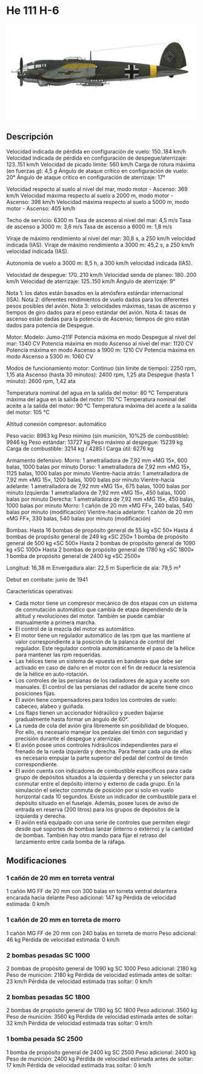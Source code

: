 # He 111 H-6

![he111h6](../images/he111h6.png)

## Descripción

Velocidad indicada de pérdida en configuración de vuelo: 150..184 km/h
Velocidad indicada de pérdida en configuración de despegue/aterrizaje: 123..151 km/h
Velocidad de picado límite: 560 km/h
Carga de rotura máxima (en fuerzas <i>g</i>): 4,5 <i>g</i>
Ángulo de ataque crítico en configuración de vuelo: 20°
Ángulo de ataque crítico en configuración de aterrizaje: 17°

Velocidad respecto al suelo al nivel del mar, modo motor - Ascenso: 369 km/h
Velocidad máxima respecto al suelo a 2000 m, modo motor - Ascenso: 398 km/h
Velocidad máxima respecto al suelo a 5000 m, modo motor - Ascenso: 405 km/h

Techo de servicio: 6300 m
Tasa de ascenso al nivel del mar: 4,5 m/s
Tasa de ascenso a 3000 m: 3,6 m/s
Tasa de ascenso a 6000 m: 1,8 m/s

Viraje de máximo rendimiento al nivel del mar: 30,8 s, a 250 km/h velocidad indicada (IAS).
Viraje de máximo rendimiento a 3000 m: 45,2 s, a 250 km/h velocidad indicada (IAS).

Autonomía de vuelo a 3000 m: 8,5 h, a 300 km/h velocidad indicada (IAS).

Velocidad de despegue: 170..210 km/h
Velocidad senda de planeo: 180..200 km/h
Velocidad de aterrizaje: 125..150 km/h
Ángulo de aterrizaje: 9°

Nota 1: los datos están basados en la atmósfera estándar internacional (ISA).
Nota 2: diferentes rendimientos de vuelo dados para los diferentes pesos posibles del avión.
Nota 3: velocidades máximas, tasas de ascenso y tiempos de giro dados para el peso estándar del avión.
Nota 4: tasas de ascenso están dadas para la potencia de Ascenso; tiempos de giro están dados para potencia de Despegue.

Motor:
Modelo: Jumo-211F
Potencia máxima en modo Despegue al nivel del mar: 1340 CV
Potencia máxima en modo Ascenso al nivel del mar: 1120 CV
Potencia máxima en modo Ascenso a 1900 m: 1210 CV
Potencia máxima en modo Ascenso a 5300 m: 1060 CV

Modos de funcionamiento motor:
Continuo (sin límite de tiempo): 2250 rpm, 1,15 ata
Ascenso (hasta 30 minutos): 2400 rpm, 1,25 ata
Despegue (hasta 1 minuto): 2600 rpm, 1,42 ata

Temperatura nominal del agua en la salida del motor: 80 °C
Temperatura máxima del agua en la salida del motor: 110 °C
Temperatura nominal del aceite a la salida del motor: 90 °C
Temperatura máxima del aceite a la salida del motor: 105 °C

Altitud conexión compresor: automático 

Peso vacío: 8963 kg
Peso mínimo (sin munición, 10%25 de combustible): 9946 kg
Peso estándar: 13727 kg
Peso máximo al despegue: 15239 kg
Carga de combustible: 3214 kg / 4285 l
Carga útil: 6276 kg

Armamento defensivo:
Morro: 1 ametralladora de 7,92 mm «MG 15», 600 balas, 1000 balas por minuto
Dorso: 1 ametralladora de 7,92 mm «MG 15», 1125 balas, 1000 balas por minuto
Vientre-hacia atrás: 1 ametralladora de 7,92 mm «MG 15», 1200 balas, 1000 balas por minuto
Vientre-hacia adelante: 1 ametralladora de 7,92 mm «MG 15», 675 balas, 1000 balas por minuto
Izquierda: 1 ametralladora de 7,92 mm «MG 15», 450 balas, 1000 balas por minuto
Derecha: 1 ametralladora de 7,92 mm «MG 15», 450 balas, 1000 balas por minuto
Morro: 1 cañón de 20 mm «MG FF», 240 balas, 540 balas por minuto (modificación)
Vientre-hacia adelante: 1 cañón de 20 mm «MG FF», 330 balas, 540 balas por minuto (modificación)

Bombas:
Hasta 16 bombas de propósito general de 55 kg «SC 50»
Hasta 4 bombas de propósito general de 249 kg «SC 250»
1 bomba de propósito general de 500 kg «SC 500»
Hasta 2 bombas de propósito general de 1090 kg «SC 1000»
Hasta 2 bombas de propósito general de 1780 kg «SC 1800»
1 bomba de propósito general de 2400 kg «SC 2500»

Longitud: 16,38 m
Envergadura alar: 22,5 m
Superficie de ala: 79,5 m²

Debut en combate: junio de 1941

Características operativas:
- Cada motor tiene un compresor mecánico de dos etapas con un sistema de conmutación automático que cambia de etapa dependiendo de la altitud y revoluciones del motor. También se puede cambiar manualmente a primera marcha.
- El control de la mezcla del motor es automático.
- El motor tiene un regulador automático de las rpm que las mantiene al valor correspondiente a la posición de la palanca de control del regulador. Este regulador controla automáticamente el paso de la hélice para mantener las rpm requeridas.
- Las hélices tiene un sistema de «puesta en bandera» que debe ser activado en caso de daño en el motor con el fin de reducir la resistencia de la hélice en auto-rotación.
- Los controles de las persianas de los radiadores de agua y aceite son manuales. El control de las persianas del radiador de aceite tiene cinco posiciones fijas.
- El avión tiene compensadores para todos los controles de vuelo: cabeceo, alabeo y guiñada.
- Los flaps tienen un accionador hidraúlico y pueden bajarse gradualmente hasta formar un ángulo de 60°.
- La rueda de cola del avión gira libremente sin posibilidad de bloqueo. Por ello, es necesario manejar los pedales del timón con seguridad y precisión durante el despegue y aterrizaje.
- El avión posee unos controles hidráulicos independientes para el frenado de la rueda izquierda y derecha. Para frenar cada una de ellas es necesario empujar la parte superior del pedal del control de timón correspondiente.
- El avión cuenta con indicadores de combustible específicos para cada grupo de depósitos situados a la izquierda y derecha y un selector para conmutar entre el depósito interno y externo de cada grupo. En la simulación el selector conmuta de posición por sí solo en vuelo horizontal cada 10 segundos. Existe un indicador de combustible para el depósito situado en el fuselaje. Además, posee luces de aviso de entrada en reserva (200 litros) para los grupos de depósitos de la izquierda y derecha.
- El avión está equipado con una serie de controles que permiten elegir desde qué soportes de bombas lanzar (interno o externo) y la cantidad de bombas. También hay otro mando para fijar el retraso del lanzamiento entre cada bomba de la ráfaga.

## Modificaciones

### 1 cañón de 20 mm en torreta ventral

1 cañón MG FF de 20 mm con 300 balas en torreta ventral delantera encarada hacia delante
Peso adicional: 147 kg
Pérdida de velocidad estimada: 0 km/h
### 1 cañón de 20 mm en torreta de morro

1 cañón MG FF de 20 mm con 240 balas en torreta de morro
Peso adicional: 46 kg
Pérdida de velocidad estimada: 0 km/h
### 2 bombas pesadas SC 1000

2 bombas de propósito general de 1090 kg SC 1000
Peso adicional: 2180 kg
Peso de munición: 2180 kg
Pérdida de velocidad estimada antes de soltar: 23 km/h
Pérdida de velocidad estimada tras soltar: 0 km/h
### 2 bombas pesadas SC 1800

2 bombas de propósito general de 1780 kg SC 1800
Peso adicional: 3560 kg
Peso de munición: 3560 kg
Pérdida de velocidad estimada antes de soltar: 32 km/h
Pérdida de velocidad estimada tras soltar: 0 km/h
### 1 bomba pesada SC 2500

1 bomba de propósito general de 2400 kg SC 2500
Peso adicional: 2400 kg
Peso de munición: 2400 kg
Pérdida de velocidad estimada antes de soltar: 17 km/h
Pérdida de velocidad estimada tras soltar: 0 km/h